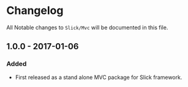 # Changelog

All Notable changes to `Slick/Mvc` will be documented in this file.

## 1.0.0 - 2017-01-06

### Added
- First released as a stand alone MVC package for Slick framework.